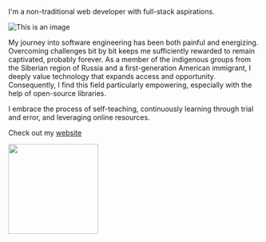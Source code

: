 I'm a non-traditional web developer with full-stack aspirations. 

![This is an image](https://64.media.tumblr.com/21599ecadc5de1e3e232ec49d7ff2866/tumblr_ompbhuqheK1sn231po7_400.gif)
  
My journey into software engineering has been both painful and energizing. Overcoming challenges bit by bit keeps me sufficiently rewarded to remain captivated, probably forever. As a member of the indigenous groups from the Siberian region of Russia and a first-generation American immigrant, I deeply value technology that expands access and opportunity. Consequently, I find this field particularly empowering, especially with the help of open-source libraries.

 I embrace the process of self-teaching, continuously learning through trial and error, and leveraging online resources.

 
 Check out my  [website](https://personal-blog-ariunaamy.vercel.app/)


<img height="180em" src="https://github-readme-stats.vercel.app/api?username=ariunaamy&show_icons=true&hide_border=true&&count_private=true&include_all_commits=true" />
